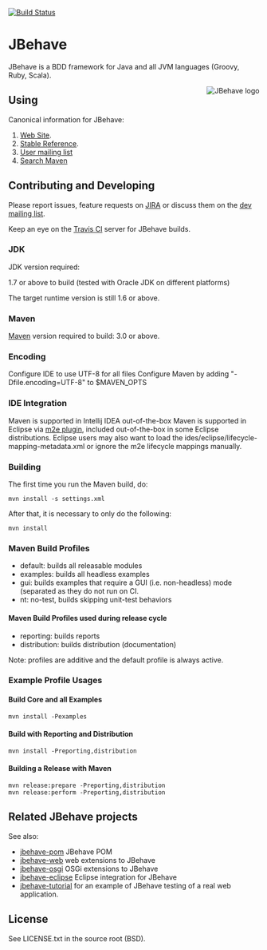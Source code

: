 [![Build Status](https://travis-ci.org/jbehave/jbehave-core.png)](https://travis-ci.org/jbehave/jbehave-core)

# JBehave

JBehave is a BDD framework for Java and all JVM languages (Groovy, Ruby, Scala).

<img src="http://jbehave.org/reference/preview/images/jbehave-logo.png" alt="JBehave logo" align="right" />

## Using

Canonical information for JBehave:

1. [Web Site](http://jbehave.org).
2. [Stable Reference](http://jbehave.org/reference/stable/).
3. [User mailing list](http://jbehave.org/mailing-lists.html)
4. [Search Maven](http://search.maven.org/#search|ga|1|jbehave)

## Contributing and Developing

Please report issues, feature requests on [JIRA](http://jbehave.org/issue-tracking.html) or discuss them on the
[dev mailing list](http://jbehave.org/mailing-lists.html).

Keep an eye on the  [Travis CI](http://travis-ci.org/jbehave) server for JBehave builds.

### JDK

JDK version required: 

1.7 or above to build (tested with Oracle JDK on different platforms)

The target runtime version is still 1.6 or above.

### Maven 

[Maven](http://maven.apache.org) version required to build: 3.0 or above.

### Encoding

Configure IDE to use UTF-8 for all files
Configure Maven by adding "-Dfile.encoding=UTF-8" to $MAVEN_OPTS

### IDE Integration

Maven is supported in Intellij IDEA out-of-the-box
Maven is supported in Eclipse via [m2e plugin](http://eclipse.org/m2e), included out-of-the-box in some Eclipse distributions.
Eclipse users may also want to load the ides/eclipse/lifecycle-mapping-metadata.xml or ignore the m2e lifecycle mappings manually.

### Building

The first time you run the Maven build, do:

    mvn install -s settings.xml

After that, it is necessary to only do the following:

    mvn install

### Maven Build Profiles

- default: builds all releasable modules
- examples: builds all headless examples
- gui: builds examples that require a GUI (i.e. non-headless) mode (separated as they do not run on CI.
- nt: no-test, builds skipping unit-test behaviors

#### Maven Build Profiles used during release cycle

- reporting: builds reports
- distribution: builds distribution (documentation)

Note:  profiles are additive and the default profile is always active.

### Example Profile Usages

#### Build Core and all Examples

    mvn install -Pexamples

#### Build with Reporting and Distribution

    mvn install -Preporting,distribution

#### Building a Release with Maven

    mvn release:prepare -Preporting,distribution
    mvn release:perform -Preporting,distribution

## Related JBehave projects

See also: 

- [jbehave-pom](jbehave-pom) JBehave POM
- [jbehave-web](jbehave-web) web extensions to JBehave
- [jbehave-osgi](jbehave-osgi) OSGi extensions to JBehave
- [jbehave-eclipse](jbehave-eclipse) Eclipse integration for JBehave
- [jbehave-tutorial](jbehave-tutorial) for an example of JBehave testing of a real web application.

## License

See LICENSE.txt in the source root (BSD).
